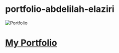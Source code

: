 # portfolio-abdelilah-elaziri

![Portfolio](https://img.shields.io/website?up_message=Portfolio&url=https%3A%2F%2Fabdelilah-elaziri.github.io%2Fportfolio-abdelilah-elaziri%2F)


# [My Portfolio](https://abdelilah-elaziri.github.io/portfolio-abdelilah-elaziri/)




